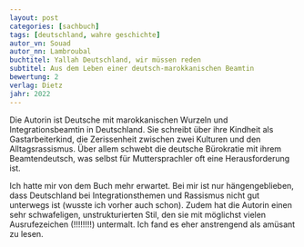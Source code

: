 ```yaml
---
layout: post
categories: [sachbuch]
tags: [deutschland, wahre geschichte]
autor_vn: Souad
autor_nn: Lambroubal
buchtitel: Yallah Deutschland, wir müssen reden
subtitel: Aus dem Leben einer deutsch-marokkanischen Beamtin
bewertung: 2
verlag: Dietz
jahr: 2022
---
```


Die Autorin ist Deutsche mit marokkanischen Wurzeln und Integrationsbeamtin in Deutschland. Sie schreibt über ihre Kindheit als Gastarbeiterkind, die Zerissenheit zwischen zwei Kulturen und den Alltagsrassismus. Über allem schwebt die deutsche Bürokratie mit ihrem Beamtendeutsch, was selbst für Muttersprachler oft eine Herausforderung ist.

Ich hatte mir von dem Buch mehr erwartet. Bei mir ist nur hängengeblieben, dass Deutschland bei Integrationsthemen und Rassismus nicht gut unterwegs ist (wusste ich vorher auch schon). Zudem hat die Autorin einen sehr schwafeligen, unstrukturierten Stil, den sie mit möglichst vielen Ausrufezeichen (!!!!!!!!) untermalt. Ich fand es eher anstrengend als amüsant zu lesen.
